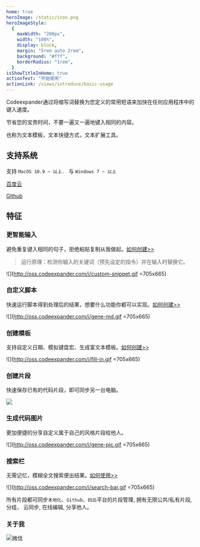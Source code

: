 ```yaml
---
home: true
heroImage: /static/icon.png
heroImageStyle:
  {
    maxWidth: "200px",
    width: "100%",
    display: block,
    margin: "5rem auto 2rem",
    background: "#fff",
    borderRadius: "1rem",
  }
isShowTitleInHome: true
actionText: "开始使用"
actionLink: /views/introduce/basic-usage
---
```


<ClientOnly>
  <Swiper></Swiper>
</ClientOnly>

Codeexpander通过将缩写词替换为您定义的常用短语来加快在任何应用程序中的键入速度。

节省您的宝贵时间，不要一遍又一遍地键入相同的内容。

也称为文本模板，文本快捷方式，文本扩展工具。

## 支持系统

支持 `MacOS 10.9 ~ 以上. ` 与 `Windows 7 ~ 以上`

[百度云](https://pan.baidu.com/s/1c5BVB-46A_3mVs-IXqaEnw?pwd=9vld)

[Github](https://github.com/oncework/codeexpander/releases)

## 特征

### 更智能输入

避免重复键入相同的句子，拒绝粘贴复制从我做起。[如何创建>>](/views/advance/text-and-script.html)

> 运行原理：检测你输入的关键词（预先设定的指令）并在输入时替换它。

![](http://oss.codeexpander.com/i/custom-snippet.gif =705x665)

### 自定义脚本

快速运行脚本得到处理后的结果，想要什么功能你都可以实现。[如何创建>>](/views/advance/text-and-script.html#script-snippets)

![](http://oss.codeexpander.com/i/gene-md.gif =705x665)

### 创建模板

支持自定义日期、模拟键盘宏、生成富文本模板。[如何创建>>](/views/advance/fill-in.html#fill-in标签)

![](http://oss.codeexpander.com/i/fill-in.gif =705x665)

### 创建片段

快速保存已有的代码片段，即可同步另一台电脑。

![](http://oss.codeexpander.com/i/gene-snippet.gif)

### 生成代码图片

更加便捷的分享自定义属于自己的风格片段给他人。

![](http://oss.codeexpander.com/i/gene-pic.gif =705x665)

### 搜索栏

无需记忆，模糊全文搜索便出结果。[如何使用>>](/views/introduce/quick-browse.html#搜索工具栏)

![](http://oss.codeexpander.com/i/search-bar.gif =705x665)

所有片段都可同步`本地化`、`Github`、`码云`平台的片段管理, 拥有无限公共/私有片段, 分组， 云同步, 在线编辑, 分享他人。

### 关于我

![微信](http://oss.codeexpander.com/i/weixin-profile.jpg)